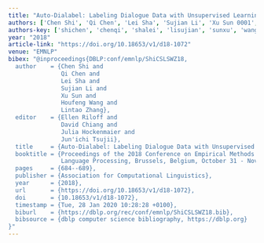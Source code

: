 ```yaml
---
title: "Auto-Dialabel: Labeling Dialogue Data with Unsupervised Learning"
authors: ['Chen Shi', 'Qi Chen', 'Lei Sha', 'Sujian Li', 'Xu Sun 0001', 'Houfeng Wang', 'Lintao Zhang']
authors-key: ['shichen', 'chenqi', 'shalei', 'lisujian', 'sunxu', 'wanghoufeng', 'zhanglintao']
year: "2018"
article-link: "https://doi.org/10.18653/v1/d18-1072"
venue: "EMNLP"
bibex: "@inproceedings{DBLP:conf/emnlp/ShiCSLSWZ18,
  author    = {Chen Shi and
               Qi Chen and
               Lei Sha and
               Sujian Li and
               Xu Sun and
               Houfeng Wang and
               Lintao Zhang},
  editor    = {Ellen Riloff and
               David Chiang and
               Julia Hockenmaier and
               Jun'ichi Tsujii},
  title     = {Auto-Dialabel: Labeling Dialogue Data with Unsupervised Learning},
  booktitle = {Proceedings of the 2018 Conference on Empirical Methods in Natural
               Language Processing, Brussels, Belgium, October 31 - November 4, 2018},
  pages     = {684--689},
  publisher = {Association for Computational Linguistics},
  year      = {2018},
  url       = {https://doi.org/10.18653/v1/d18-1072},
  doi       = {10.18653/v1/d18-1072},
  timestamp = {Tue, 28 Jan 2020 10:28:28 +0100},
  biburl    = {https://dblp.org/rec/conf/emnlp/ShiCSLSWZ18.bib},
  bibsource = {dblp computer science bibliography, https://dblp.org}
}"
---
```

